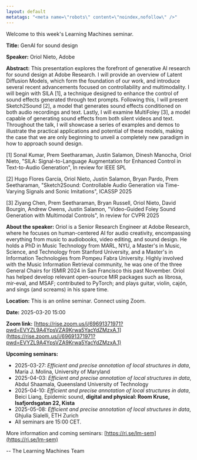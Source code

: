```yaml
---
layout: default
metatags: "<meta name=\"robots\" content=\"noindex,nofollow\" />"
---
```

 
Welcome to this week's Learning Machines seminar.

**Title:** GenAI for sound design

**Speaker:** Oriol Nieto, Adobe

**Abstract:** This presentation explores the forefront of generative AI research for sound design at Adobe Research. I will provide an overview of Latent Diffusion Models, which form the foundation of our work, and introduce several recent advancements focused on controllability and multimodality. I will begin with SILA [1], a technique designed to enhance the control of sound effects generated through text prompts. Following this, I will present Sketch2Sound [2], a model that generates sound effects conditioned on both audio recordings and text. Lastly, I will examine MultiFoley [3], a model capable of generating sound effects from both silent videos and text. Throughout the talk, I will showcase a series of examples and demos to illustrate the practical applications and potential of these models, making the case that we are only beginning to unveil a completely new paradigm in how to approach sound design.

[1] Sonal Kumar, Prem Seetharaman, Justin Salamon, Dinesh Manocha, Oriol Nieto, &quot;SILA: Signal-to-Language Augmentation for Enhanced Control in Text-to-Audio Generation&quot;, In review for IEEE SPL

[2] Hugo Flores García, Oriol Nieto, Justin Salamon, Bryan Pardo, Prem Seetharaman, &quot;Sketch2Sound: Controllable Audio Generation via Time-Varying Signals and Sonic Imitations&quot;, ICASSP 2025

[3] Ziyang Chen, Prem Seetharaman, Bryan Russell, Oriol Nieto, David Bourgin, Andrew Owens, Justin Salamon, &quot;Video-Guided Foley Sound Generation with Multimodal Controls&quot;, In review for CVPR 2025

**About the speaker:** Oriol is a Senior Research Engineer at Adobe Research, where he focuses on human-centered AI for audio creativity, encompassing everything from music to audiobooks, video editing, and sound design. He holds a PhD in Music Technology from MARL, NYU, a Master&#x27;s in Music, Science, and Technology from Stanford University, and a Master&#x27;s in Information Technologies from Pompeu Fabra University. Highly involved with the Music Information Retrieval community, he was one of the three General Chairs for ISMIR 2024 in San Francisco this past November. Oriol has helped develop relevant open-source MIR packages such as librosa, mir-eval, and MSAF; contributed to PyTorch; and plays guitar, violin, cajón, and sings (and screams) in his spare time.

**Location:** This is an online seminar. Connect using Zoom.

**Date:** 2025-03-20 15:00

**Zoom link:** [https://rise.zoom.us/j/69691371971?pwd=EVYZL9A4YpsVZA9Krwa5YacYdZMzxA.1](https://rise.zoom.us/j/69691371971?pwd=EVYZL9A4YpsVZA9Krwa5YacYdZMzxA.1)

**Upcoming seminars:**

* 2025-03-27: *Efficient and precise annotation of local structures in data*, María J. Molina, University of Maryland
* 2025-04-03: *Efficient and precise annotation of local structures in data*, Abdul Shaamala, Queensland University of Technology
* 2025-04-10: *Efficient and precise annotation of local structures in data*, Beici Liang, Epidemic sound, **digital and physical: Room Kruse, Isafjordsgatan 22, Kista**
* 2025-05-08: *Efficient and precise annotation of local structures in data*, Ghjulia Sialelli, ETH Zurich
* All seminars are 15:00 CET.

More information and coming seminars: [https://ri.se/lm-sem](https://ri.se/lm-sem)

-- The Learning Machines Team

